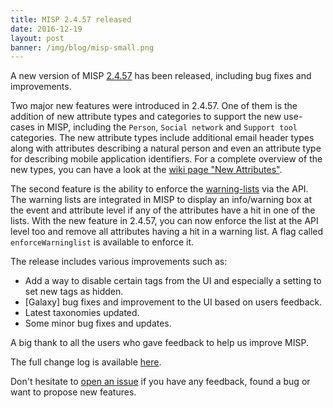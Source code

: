 ```yaml
---
title: MISP 2.4.57 released
date: 2016-12-19
layout: post
banner: /img/blog/misp-small.png
---
```


A new version of MISP [2.4.57](https://github.com/MISP/MISP/tree/v2.4.57) has been released, including bug fixes and improvements.

Two major new features were introduced in 2.4.57. One of them is the addition of new attribute types and categories
to support the new use-cases in MISP, including the ```Person```, ```Social network``` and ```Support tool``` categories. The
new attribute types include additional email header types along with attributes describing a natural person and even an attribute type for describing mobile application identifiers.
For a complete overview of the new types, you can have a look at the [wiki page "New Attributes"](https://github.com/MISP/MISP/wiki/NewAttributes).

The second feature is the ability to enforce the [warning-lists](https://github.com/MISP/misp-warninglists) via the API. 
The warning lists are integrated in MISP to display an info/warning box at the event and attribute level if any of the attributes have a hit in one of the lists.
With the new feature in 2.4.57, you can now enforce the list at the API level too and remove all attributes having a hit in a warning list. A flag called ```enforceWarninglist``` is available to enforce it.

The release includes various improvements such as:

- Add a way to disable certain tags from the UI and especially a setting to set new tags as hidden.
- [Galaxy] bug fixes and improvement to the UI based on users feedback.
- Latest taxonomies updated.
- Some minor bug fixes and updates.

A big thank to all the users who gave feedback to help us improve MISP.

The full change log is available [here](http://www.misp-project.org/Changelog.txt).

Don't hesitate to [open an issue](https://github.com/MISP/MISP/issues) if you have any feedback, found a bug or want to propose new features.
